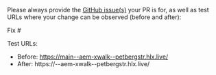 Please always provide the [GitHub issue(s)](../issues) your PR is for, as well as test URLs where your change can be observed (before and after):

Fix #<gh-issue-id>

Test URLs:
- Before: https://main--aem-xwalk--petbergstr.hlx.live/
- After: https://<branch>--aem-xwalk--petbergstr.hlx.live/
